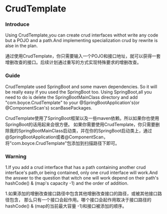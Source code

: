 # CrudTemplate

### Introduce
Using CrudTemplate,you can create crud interfaces withot write any code but a POJO and a path.And implementing specialization crud by rewrite is alse in the plan.  

通过使用CrudTemplate，你只需要输入一个POJO和接口地址，就可以获得一套增删改查的接口。后续计划通过重写的方式实现特殊要求的增删改查。

### Guide
CrudTemplate used SpringBoot and some maven dependencies.
So it will be really easy if you used the SpringBoot too.
Using SpringBoot,all you need to do is delete the SpringBootMainClass directory
and add "com.boyce.CrudTemplate" to your @SpringBootApplication's(or @ComponentScan's) scanBasePackages. 

CrudTemplate使用了SpringBoot框架以及一些maven依赖。所以如果你也使用SpringBoot的话用起来会很方便。
如果你需要使用CrudTemplate，你只需要删除我的SpringBootMainClass启动类，并在你的SpringBoot启动类上，通过@SpringBootApplication或者@ComponentScan，
将"com.boyce.CrudTemplate"包添加到扫描路径下即可。

### Warning
1.If you add a crud interface that has a path containing another crud interface's path,or being contained,
only one crud interface will work.And the answer to the question that witch one will work depend on their path's hashCode() & (map's capacity -1) and the order of addition.

1.如果添加的增删改查接口路径中包含其他增删改查接口的路径，或被其他接口路径包含，
那么只有一个接口会起作用。哪个接口会起作用取决于接口路径的hashCode() & (map的当前最大容量 -1)和接口被添加的顺序。